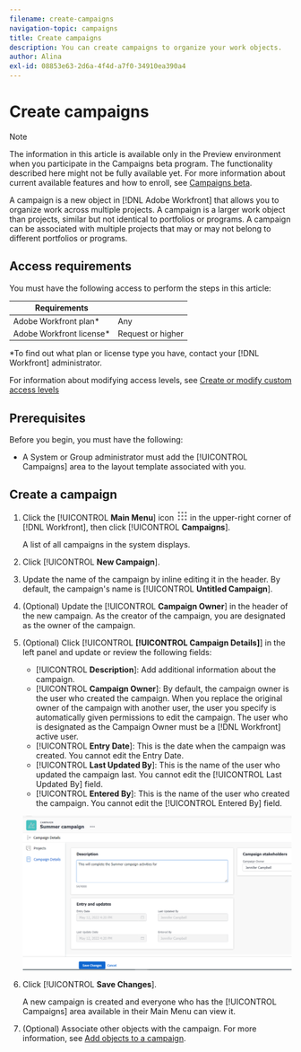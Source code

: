 ```yaml
---
filename: create-campaigns
navigation-topic: campaigns
title: Create campaigns
description: You can create campaigns to organize your work objects.
author: Alina
exl-id: 08853e63-2d6a-4f4d-a7f0-34910ea390a4
---
```


# Create campaigns

<!--drafted for campaign removal:  
add this note when campaigns are removed (Jan 9), and take down the article altogether at 23.1 release (the week of Jan. 23 2023 ) 
>[!IMPORTANT] 
> 
><span class="preview">The functionality described in this article has been deprecated and removed from the Preview environment.  The Workfront Product team is going to review this functionality and include it in a future product release. </span> 
> 
> <span class="preview"> This article will also be removed with the 23.1 release. At this time, we recommend that you update any bookmarks accordingly. </span> 
> 
> <span class="preview"> For information about current feature releases, visit the [Product releases](../../product-announcements/product-releases/product-releases.md) page.</span> 
-->  

>[!NOTE]
>
><span class="preview">The information in this article is available only in the Preview environment when you participate in the Campaigns beta program. The functionality described here might not be fully available yet. For more information about current available features and how to enroll, see  [Campaigns beta](../../product-announcements/betas/campaign-object-beta.md).</span>

A campaign is a new object in [!DNL Adobe Workfront] that allows you to organize work across multiple projects. A campaign is a larger work object than projects, similar but not identical to portfolios or programs. A campaign can be  associated with multiple projects that may or may not belong to different portfolios or programs.

## Access requirements

You must have the following access to perform the steps in this article:

| Requirements |  |
|--------------------------|-------------------|
| Adobe Workfront plan* | Any |
| Adobe Workfront license* | Request or higher |

*To find out what plan or license type you have, contact your [!DNL Workfront] administrator.

For information about modifying access levels, see [Create or modify custom access levels](../../administration-and-setup/add-users/configure-and-grant-access/create-modify-access-levels.md)

<!--
When the access, permissions will be implemented for above, replace that *sentence under the table with this; 
*To find out what plan, license type, or access you have, contact your [!DNL Workfront] administrator.
-->

## Prerequisites

Before you begin, you must have the following:

* A System or Group administrator must add the [!UICONTROL Campaigns] area to the layout template associated with you.

## Create a campaign

1. Click the [!UICONTROL **Main Menu**] icon ![](assets/main-menu-icon.png) in the upper-right corner of [!DNL Workfront], then click [!UICONTROL **Campaigns**].

   A list of all campaigns in the system displays.
1. Click [!UICONTROL **New Campaign**].
1. Update the name of the campaign by inline editing it in the header. By default, the campaign's name is [!UICONTROL **Untitled Campaign**].
1. (Optional) Update the [!UICONTROL **Campaign Owner**] in the header of the new campaign. As the creator of the campaign, you are designated as the owner of the campaign.
1. (Optional) Click [!UICONTROL **[!UICONTROL Campaign Details]**] in the left panel and update or review the following fields:
   * [!UICONTROL **Description**]: Add additional information about the campaign.
   * [!UICONTROL **Campaign Owner**]: By default, the campaign owner is the user who created the campaign. When you replace the original owner of the campaign with another user, the user you specify is automatically given permissions to edit the campaign. The user who is designated as the Campaign Owner must be a [!DNL Workfront] active user.
   * [!UICONTROL **Entry Date**]: This is the date when the campaign was created. You cannot edit the Entry Date.
   * [!UICONTROL **Last Updated By**]: This is the name of the user who updated the campaign last. You cannot edit the [!UICONTROL Last Updated By] field.
   * [!UICONTROL **Entered By**]: This is the name of the user who created the campaign. You cannot edit the [!UICONTROL Entered By] field.

   ![](assets/campaign-details-page-with-description.png)

1. Click [!UICONTROL **Save Changes**].

   A new campaign is created and everyone who has the [!UICONTROL Campaigns] area available in their Main Menu can view it.
1. (Optional) Associate other objects with the campaign. For more information, see [Add objects to a campaign](add-objects-to-a-campaign.md).
